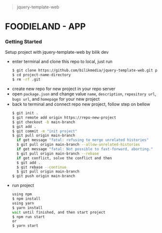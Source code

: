> jquery-template-web

# FOODIELAND - APP

### Getting Started

Setup project with jquery-template-web by bilik dev

- enter terminal and clone this repo to local, just run
  ```bash
  $ git clone https://github.com/bilikmedia/jquery-template-web.git project-name-directory
  $ cd project-name-directory
  $ rm -rf .git
  ```
- create new repo for new project in your repo server
- open `package.json` and change value `name`, `description`, `repository url`, `bugs url`, and `homepage` for your new project
- back to terminal and connect repo new project, follow step on bellow
  ```bash
  $ git init .
  $ git remote add origin https://repo-new-project
  $ git checkout -b main-branch
  $ git add .
  $ git commit -m "init project"
  $ git pull origin main-branch
    if got message "fatal: refusing to merge unrelated histories"
    $ git pull origin main-branch --allow-unrelated-histories
    if got message "fatal: Not possible to fast-forward, aborting."
    $ git pull origin main-branch --rebase
    if got conflict, solve the conflict and then
    $ git add .
    $ git rebase --continue
    $ git pull origin main-branch
  $ git push origin main-branch
  ```
- run project
  ```bash
  using npm
  $ npm install
  using yarn
  $ yarn install
  wait until finished, and then start project
  $ npm run start
  or
  $ yarn start
  ```
